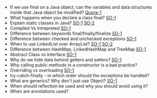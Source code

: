 * If we use final on a Java object, can the variables and data structures inside that Java object be modified? [Quora-1](http://www.quora.com/If-we-use-final-on-a-Java-object-can-the-variables-and-data-structures-inside-that-Java-object-be-modified)
* What happens when you declare a class final? [SO-1](http://stackoverflow.com/a/12335925/3394023)
* Explain static classes in Java? [SO-1](http://stackoverflow.com/questions/3584113/why-are-you-not-able-to-declare-a-class-as-static-in-java) [SO-2](http://stackoverflow.com/questions/7486012/static-classes-in-java?lq=1)
* Compiled Vs Intrepreted [SO-1](http://stackoverflow.com/questions/3265357/compiled-vs-interpreted-languages)
* Difference between keywords final/finally/finalize [SO-1](http://stackoverflow.com/questions/7814688/in-java-what-purpose-do-the-keywords-final-finally-and-finalize-fulfil)
* Difference between checked and unchecked exceptions [SO-1](http://stackoverflow.com/questions/2699580/difference-between-unchecked-exception-or-runtime-exception)
* When to use LinkedList over ArrayList? [SO-1](http://stackoverflow.com/questions/393556/when-to-use-a-linked-list-over-an-array-array-list) [SO-2](http://stackoverflow.com/questions/322715/when-to-use-linkedlist-over-arraylist)
* Difference between HashMap, LinkedHashMap and TreeMap [SO-1](http://stackoverflow.com/questions/2889777/difference-between-hashmap-linkedhashmap-and-treemap)
* Abstract Class vs Interface [SO-1](http://stackoverflow.com/questions/761194/interface-vs-abstract-class-general-oo)
* Why do we hide data behind getters and setters? [SO-1](http://stackoverflow.com/questions/1568091/why-use-getters-and-setters)
* Why calling public methods in a constructor is a bad practice?
* Overriding vs overloading [SO-1](http://programmers.stackexchange.com/questions/164353/whats-the-difference-between-overloading-a-method-and-overriding-it-in-java)
* try-catch-finally - in which order should the exceptions be handled?
* What are generics? Why don't just use Object? [SO-1](http://stackoverflow.com/questions/5207115/java-generics-t-vs-object)
* When should reflection be used and why you should avoid using it?
* When are annotations used?
